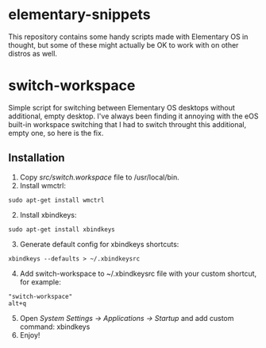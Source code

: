 elementary-snippets
===================

This repository contains some handy scripts made with Elementary OS in thought, but some of these might actually be OK to work with on other distros as well.

# switch-workspace

Simple script for switching between Elementary OS desktops without additional, empty desktop. I've always been finding it annoying with the eOS built-in workspace switching that I had to switch throught this additional, empty one, so here is the fix.

## Installation

1. Copy *src/switch.workspace* file to /usr/local/bin.
2. Install wmctrl:
```
sudo apt-get install wmctrl
```
2. Install xbindkeys:
```
sudo apt-get install xbindkeys
```
3. Generate default config for xbindkeys shortcuts:
```
xbindkeys --defaults > ~/.xbindkeysrc
```
4. Add switch-workspace to ~/.xbindkeysrc file with your custom shortcut, for example:
```
"switch-workspace"
alt+q
```
5. Open *System Settings -> Applications -> Startup* and add custom command: xbindkeys
6. Enjoy!